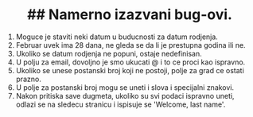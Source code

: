 
<h1 align=center>## Namerno izazvani bug-ovi.</h1>

1. Moguce je staviti neki datum u buducnosti za datum rodjenja. </br>
2. Februar uvek ima 28 dana, ne gleda se da li je prestupna godina ili ne.</br>
3. Ukoliko se datum rodjenja ne popuni, ostaje nedefinisan.</br>
4. U polju za email, dovoljno je smo ukucati @ i to ce proci kao ispravno.</br>
5. Ukoliko se unese postanski broj koji ne postoji, polje za grad ce ostati prazno.</br>
6. U polje za postanski broj mogu se uneti i slova i specijalni znakovi.</br>
7. Nakon pritiska save dugmeta, ukoliko su svi podaci ispravno uneti, odlazi se na sledecu stranicu i ispisuje se 'Welcome, last name'.</br>

